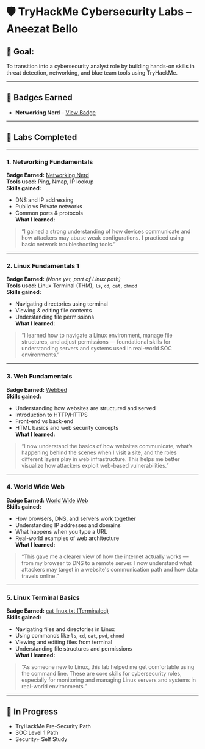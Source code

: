 # 🛡️ TryHackMe Cybersecurity Labs – Aneezat Bello

## 🎯 Goal:  
To transition into a cybersecurity analyst role by building hands-on skills in threat detection, networking, and blue team tools using TryHackMe.

---

## 🧠 Badges Earned

- **Networking Nerd** – [View Badge](https://tryhackme.com/p/aneezat13?show_achievement_badge=network-fundamentals)

---

## 🧪 Labs Completed

---

### 1. Networking Fundamentals  
**Badge Earned:** [Networking Nerd](https://tryhackme.com/p/aneezat13?show_achievement_badge=network-fundamentals)  
**Tools used:** Ping, Nmap, IP lookup  
**Skills gained:**  
- DNS and IP addressing  
- Public vs Private networks  
- Common ports & protocols  
**What I learned:**  
> “I gained a strong understanding of how devices communicate and how attackers may abuse weak configurations. I practiced using basic network troubleshooting tools.”

---

### 2. Linux Fundamentals 1  
**Badge Earned:** *(None yet, part of Linux path)*  
**Tools used:** Linux Terminal (THM), `ls`, `cd`, `cat`, `chmod`  
**Skills gained:**  
- Navigating directories using terminal  
- Viewing & editing file contents  
- Understanding file permissions  
**What I learned:**  
> “I learned how to navigate a Linux environment, manage file structures, and adjust permissions — foundational skills for understanding servers and systems used in real-world SOC environments.”

---

### 3. Web Fundamentals  
**Badge Earned:** [Webbed](https://tryhackme.com/p/aneezat13?show_achievement_badge=web-fund)  
**Skills gained:**  
- Understanding how websites are structured and served  
- Introduction to HTTP/HTTPS  
- Front-end vs back-end  
- HTML basics and web security concepts  
**What I learned:**  
> “I now understand the basics of how websites communicate, what’s happening behind the scenes when I visit a site, and the roles different layers play in web infrastructure. This helps me better visualize how attackers exploit web-based vulnerabilities.”

---

### 4. World Wide Web  
**Badge Earned:** [World Wide Web](https://tryhackme.com/p/aneezat13?show_achievement_badge=world-wide-web)  
**Skills gained:**  
- How browsers, DNS, and servers work together  
- Understanding IP addresses and domains  
- What happens when you type a URL  
- Real-world examples of web architecture  
**What I learned:**  
> “This gave me a clearer view of how the internet actually works — from my browser to DNS to a remote server. I now understand what attackers may target in a website's communication path and how data travels online.”

---

### 5. Linux Terminal Basics  
**Badge Earned:** [cat linux.txt (Terminaled)](https://tryhackme.com/p/aneezat13?show_achievement_badge=terminaled)  
**Skills gained:**  
- Navigating files and directories in Linux  
- Using commands like `ls`, `cd`, `cat`, `pwd`, `chmod`  
- Viewing and editing files from terminal  
- Understanding file structures and permissions  
**What I learned:**  
> “As someone new to Linux, this lab helped me get comfortable using the command line. These are core skills for cybersecurity roles, especially for monitoring and managing Linux servers and systems in real-world environments.”
---

## 🚀 In Progress
- TryHackMe Pre-Security Path  
- SOC Level 1 Path  
- Security+ Self Study
